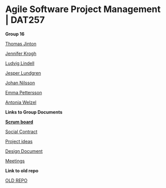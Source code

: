 # Agile Software Project Management | DAT257
**Group 16**

[Thomas Jinton](https://github.com/ThomasT2)

[Jennifer Krogh](https://github.com/jenniferkrogh)

[Ludvig Lindell](https://github.com/Ludvig7)

[Jesper Lundgren](https://github.com/jeslundg)

[Johan Nilsson](https://github.com/lillejohn22)

[Emma Pettersson](https://github.com/emmouto)

[Antonia Welzel](https://github.com/antoniiia)

**Links to Group Documents**

[**Scrum board**](https://trello.com/b/uNYqSmu7/agile)

[Social Contract](https://www.overleaf.com/project/5e78bdbf4b0d3600011fef94)

[Project ideas](https://docs.google.com/document/d/1k_mHuLcZ9OvkI-vUGn5mLNtOOzorqsnM5VZBiyd6xP0/edit#heading=h.uqgi5nsgq5rt)

[Design Document](https://docs.google.com/document/d/1fVXF8uIhJW6w_5GY0Plv2MNIyX6TfHhCqAInZfSoNgk/edit)

[Meetings](https://docs.google.com/document/d/1dcxJ8pMqfS4kS1LxVa4P2S6e0350JRCzHmraORlDVDQ/edit#heading=h.abhqm953pq0r)

**Link to old repo**

[OLD REPO](https://github.com/emmouto/DAT257_Teams16)
